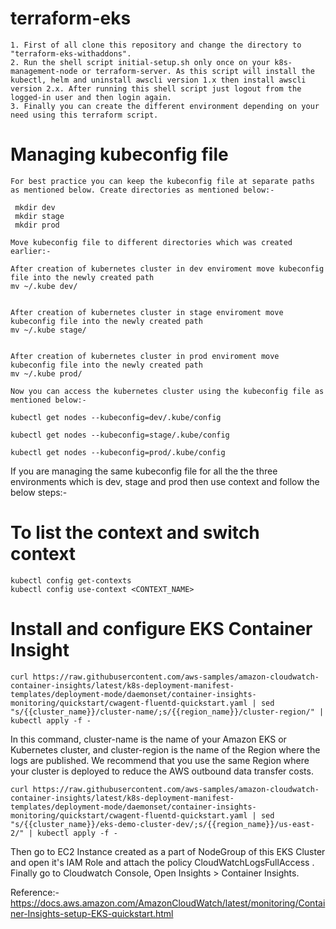 # terraform-eks
```
1. First of all clone this repository and change the directory to "terraform-eks-withaddons".
2. Run the shell script initial-setup.sh only once on your k8s-management-node or terraform-server. As this script will install the kubectl, helm and uninstall awscli version 1.x then install awscli version 2.x. After running this shell script just logout from the logged-in user and then login again.
3. Finally you can create the different environment depending on your need using this terraform script.
```   

# Managing kubeconfig file
```
For best practice you can keep the kubeconfig file at separate paths as mentioned below. Create directories as mentioned below:-

 mkdir dev
 mkdir stage
 mkdir prod

Move kubeconfig file to different directories which was created earlier:-

After creation of kubernetes cluster in dev enviroment move kubeconfig file into the newly created path
mv ~/.kube dev/


After creation of kubernetes cluster in stage enviroment move kubeconfig file into the newly created path
mv ~/.kube stage/


After creation of kubernetes cluster in prod enviroment move kubeconfig file into the newly created path
mv ~/.kube prod/

Now you can access the kubernetes cluster using the kubeconfig file as mentioned below:-

kubectl get nodes --kubeconfig=dev/.kube/config

kubectl get nodes --kubeconfig=stage/.kube/config

kubectl get nodes --kubeconfig=prod/.kube/config
```

If you are managing the same kubeconfig file for all the the three environments which is dev, stage and prod then use context and follow the below steps:-

# To list the context and switch context
```
kubectl config get-contexts
kubectl config use-context <CONTEXT_NAME>
```


# Install and configure EKS Container Insight 
```
curl https://raw.githubusercontent.com/aws-samples/amazon-cloudwatch-container-insights/latest/k8s-deployment-manifest-templates/deployment-mode/daemonset/container-insights-monitoring/quickstart/cwagent-fluentd-quickstart.yaml | sed "s/{{cluster_name}}/cluster-name/;s/{{region_name}}/cluster-region/" | kubectl apply -f -
```

In this command, cluster-name is the name of your Amazon EKS or Kubernetes cluster, and cluster-region is the name of the Region where the logs are published. We recommend that you use the same Region where your cluster is deployed to reduce the AWS outbound data transfer costs.

```
curl https://raw.githubusercontent.com/aws-samples/amazon-cloudwatch-container-insights/latest/k8s-deployment-manifest-templates/deployment-mode/daemonset/container-insights-monitoring/quickstart/cwagent-fluentd-quickstart.yaml | sed "s/{{cluster_name}}/eks-demo-cluster-dev/;s/{{region_name}}/us-east-2/" | kubectl apply -f -
```

Then go to EC2 Instance created as a part of NodeGroup of this EKS Cluster and open it's IAM Role and attach the policy CloudWatchLogsFullAccess . Finally go to Cloudwatch Console, Open Insights > Container Insights. 



Reference:- https://docs.aws.amazon.com/AmazonCloudWatch/latest/monitoring/Container-Insights-setup-EKS-quickstart.html
